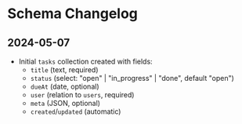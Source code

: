 # Schema Changelog

## 2024-05-07

- Initial `tasks` collection created with fields:
  - `title` (text, required)
  - `status` (select: "open" | "in_progress" | "done", default "open")
  - `dueAt` (date, optional)
  - `user` (relation to `users`, required)
  - `meta` (JSON, optional)
  - `created`/`updated` (automatic)
